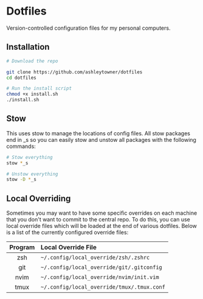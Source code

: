 # Dotfiles

Version-controlled configuration files for my personal computers.

## Installation

```zsh
# Download the repo

git clone https://github.com/ashleytowner/dotfiles 
cd dotfiles

# Run the install script
chmod +x install.sh
./install.sh
```

## Stow

This uses stow to manage the locations of config files. All stow packages end in \_s so you can easily stow and unstow all packages with the following commands:

```zsh
# Stow everything
stow *_s

# Unstow everything
stow -D *_s
```

## Local Overriding

Sometimes you may want to have some specific overrides on each machine that you don't want to commit to the central repo. To do this, you can use local override files which will be loaded at the end of various dotfiles. Below is a list of the currently configured override files: 

| Program | Local Override File                        |
| :-----: | :----------------------------------------- |
|   zsh   | `~/.config/local_override/zsh/.zshrc`      |
|   git   | `~/.config/local_override/git/.gitconfig`  |
|  nvim   | `~/.config/local_override/nvim/init.vim`   |
|  tmux   | `~/.config/local_override/tmux/.tmux.conf` |
